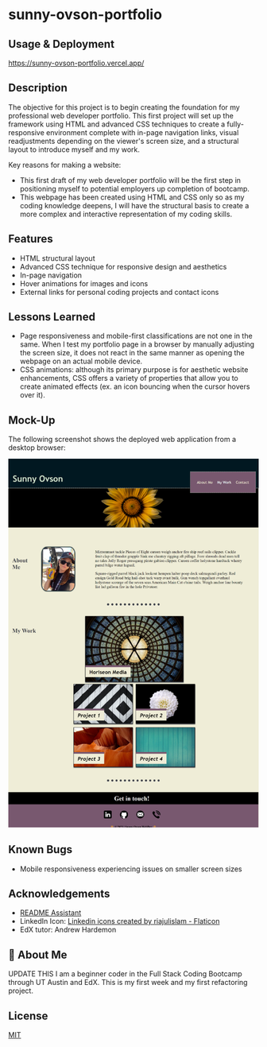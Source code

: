 # sunny-ovson-portfolio

## Usage & Deployment

https://sunny-ovson-portfolio.vercel.app/


## Description

The objective for this project is to begin creating the foundation for my professional web developer portfolio. This first project will set up the framework using HTML and advanced CSS techniques to create a fully-responsive environment complete with in-page navigation links, visual readjustments depending on the viewer's screen size, and a structural layout to introduce myself and my work.

Key reasons for making a website:
- This first draft of my web developer portfolio will be the first step in positioning myself to potential employers up completion of bootcamp.
- This webpage has been created using HTML and CSS only so as my coding knowledge deepens, I will have the structural basis to create a more complex and interactive representation of my coding skills.


## Features

- HTML structural layout
- Advanced CSS technique for responsive design and aesthetics
- In-page navigation
- Hover animations for images and icons
- External links for personal coding projects and contact icons


## Lessons Learned

- Page responsiveness and mobile-first classifications are not one in the same. When I test my portfolio page in a browser by manually adjusting the screen size, it does not react in the same manner as opening the webpage on an actual mobile device.
- CSS animations: although its primary purpose is for aesthetic website enhancements, CSS offers a variety of properties that allow you to create animated effects (ex. an icon bouncing when the cursor hovers over it).

## Mock-Up

The following screenshot shows the deployed web application from a desktop browser:

![Full desktop view of web application.](./assets/Portfolio-Screenshot.png)



## Known Bugs

- Mobile responsiveness experiencing issues on smaller screen sizes

## Acknowledgements

- [README Assistant](https://readme.so/)
- LinkedIn Icon: <a href="https://www.flaticon.com/free-icons/linkedin" title="linkedin icons">Linkedin icons created by riajulislam - Flaticon</a>
- EdX tutor: Andrew Hardemon


## 🚀 About Me

UPDATE THIS
I am a beginner coder in the Full Stack Coding Bootcamp through UT Austin and EdX. This is my first week and my first refactoring project.


## License

[MIT](https://choosealicense.com/licenses/mit/)
